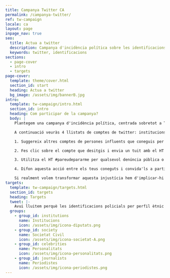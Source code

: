 ```yaml
---
title: Campanya Twitter CA
permalink: /campanya-twitter/
ref: tw-campaign
locale: ca
layout: page
inpage_nav: true
seo:
  title: Actua a twitter
  description: Campanya d'incidència política sobre les identificacions policials per perfil étnic.
  keywords: twitter, identificacions
sections:
  - page-cover
  - intro
  - targets
page-cover:
  template: theme/cover.html
  section_id: start
  heading: Actua a twitter
  bg_image: /assets/img/bannerB.jpg
intro:
  template: tw-campaign/intro.html
  section_id: intro
  heading: Com participar de la campanya?
  body: |
    Plantegem una campanya d'incidència política, centrada sobretot a Twitter, que no acabarà fins que els responsables polítics de les identificacions policials per perfil ètnic hagin establert els mecanismes necessaris per prohibir explícitament i perseguir activament aquesta pràctica il·legal.

    A continuació veuràs 4 llistats de comptes de twitter: institucions, societat civil, personalitats i periodistes. Es tracta d'una selecció de comptes de persones influents que poden revertir aquesta situació si s'impliquen una mica.

    1. Suggereix altres comptes de persones influents que coneguis per tal d'afegir-les a qualsevol dels llistats. Pots fer-ho utilitzant el [formulari de contacte](#formulari-contacte).

    2. Fes clic sobre el compte que desitgis i envia un tuit amb el HT #pareudepararme mencionant a aquesta persona. La intenció és interpel·lar-la i convidar-la a recolzar la lluita.

    3. Utilitza el HT #pareudepararme per qualsevol denúncia pública o informació que vulguis compartir sobre perfilació ètnica.

    4. Difon aquesta acció entre els teus coneguts i convida'ls a participar.

    Si realment volem transformar aquesta injustícia hem d'implicar-hi tota la societat: intel·lectuals, artistes, activistes, jutges, advocats, polítics, periodistes, representants de la societat civil... Acabem d'una vegada per totes amb l'ús del perfil ètnic; la mostra més bàsica i quotidiana del racisme institucional.
targets:
  template: tw-campaign/targets.html
  section_id: targets
  heading: Targets
  tweet: |-
    Avui lluitem perquè les identificacions policials per perfil ètnic siguin reconegudes com #RacismeInstitucional i #RacismePolicial. Aquesta pràctica d'identificació a persones no blanques és responsabilitat de l'estat i de les seves institucions. #PararEsRacista
  groups:
    - group_id: institutions
      name: Institucions
      icon: /assets/img/icona-diputats.png
    - group_id: society
      name: Societat Civil
      icon: /assets/img/icona-societat-A.png
    - group_id: celebrities
      name: Personalitats
      icon: /assets/img/icona-personalitats.png
    - group_id: journalists
      name: Periodistes
      icon: /assets/img/icona-periodistes.png
---
```

